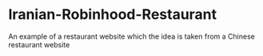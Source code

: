 # Iranian-Robinhood-Restaurant
An example of a restaurant website which the idea is taken from a Chinese restaurant website
